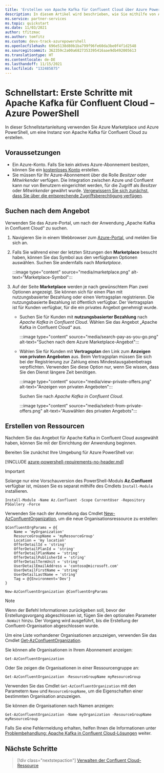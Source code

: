 ```yaml
---
title: 'Erstellen von Apache Kafka für Confluent Cloud über Azure PowerShell: Azure-Partnerlösungen'
description: In diesem Artikel wird beschrieben, wie Sie mithilfe von Azure PowerShell eine Instanz von Apache Kafka für Confluent Cloud erstellen.
ms.service: partner-services
ms.topic: quickstart
ms.date: 11/03/2021
author: tfitzmac
ms.author: tomfitz
ms.custom: devx-track-azurepowershell
ms.openlocfilehash: 696e5138d80b1ba799f96fe60da3be0f4f1d2548
ms.sourcegitcommit: 362359c2a00a6827353395416aae9db492005613
ms.translationtype: HT
ms.contentlocale: de-DE
ms.lasthandoff: 11/15/2021
ms.locfileid: "132485875"
---
```

# <a name="quickstart-get-started-with-apache-kafka-for-confluent-cloud---azure-powershell"></a>Schnellstart: Erste Schritte mit Apache Kafka für Confluent Cloud – Azure PowerShell

In dieser Schnellstartanleitung verwenden Sie Azure Marketplace und Azure PowerShell, um eine Instanz von Apache Kafka für Confluent Cloud zu erstellen.

## <a name="prerequisites"></a>Voraussetzungen

- Ein Azure-Konto. Falls Sie kein aktives Azure-Abonnement besitzen, können Sie ein [kostenloses Konto](https://azure.microsoft.com/free/) erstellen.
- Sie müssen für Ihr Azure-Abonnement über die Rolle _Besitzer_ oder _Mitwirkender_ verfügen. Die Integration zwischen Azure und Confluent kann nur von Benutzern eingerichtet werden, für die Zugriff als _Besitzer_ oder _Mitwirkender_ gewährt wurde. [Vergewissern Sie sich zunächst, dass Sie über die entsprechende Zugriffsberechtigung verfügen](../../role-based-access-control/check-access.md).

## <a name="find-offer"></a>Suchen nach dem Angebot

Verwenden Sie das Azure-Portal, um nach der Anwendung „Apache Kafka in Confluent Cloud“ zu suchen.

1. Navigieren Sie in einem Webbrowser zum [Azure-Portal](https://portal.azure.com/), und melden Sie sich an.

1. Falls Sie während einer der letzten Sitzungen den **Marketplace** besucht haben, können Sie das Symbol aus den verfügbaren Optionen auswählen. Suchen Sie andernfalls nach _Marketplace_.

    :::image type="content" source="media/marketplace.png" alt-text="Marketplace-Symbol":::

1. Auf der Seite **Marketplace** werden je nach gewünschtem Plan zwei Optionen angezeigt. Sie können sich für einen Plan mit nutzungsbasierter Bezahlung oder einen Vertragsplan registrieren. Die nutzungsbasierte Bezahlung ist öffentlich verfügbar. Der Vertragsplan ist für Kunden verfügbar, für die ein privates Angebot genehmigt wurde.

   - Suchen Sie für Kunden mit **nutzungsbasierter Bezahlung** nach _Apache Kafka in Confluent Cloud_. Wählen Sie das Angebot „Apache Kafka in Confluent Cloud“ aus.

     :::image type="content" source="media/search-pay-as-you-go.png" alt-text="Suchen nach dem Azure Marketplace-Angebot":::

   - Wählen Sie für Kunden mit **Vertragsplan** den Link zum **Anzeigen von privaten Angeboten** aus. Beim Vertragsplan müssen Sie sich bei der Registrierung zur Zahlung eines Mindestausgabenbetrags verpflichten. Verwenden Sie diese Option nur, wenn Sie wissen, dass Sie den Dienst längere Zeit benötigen.

     :::image type="content" source="media/view-private-offers.png" alt-text="Anzeigen von privaten Angeboten":::

     Suchen Sie nach _Apache Kafka in Confluent Cloud_.

     :::image type="content" source="media/select-from-private-offers.png" alt-text="Auswählen des privaten Angebots":::

## <a name="create-resource"></a>Erstellen von Ressourcen

Nachdem Sie das Angebot für Apache Kafka in Confluent Cloud ausgewählt haben, können Sie mit der Einrichtung der Anwendung beginnen.

Bereiten Sie zunächst Ihre Umgebung für Azure PowerShell vor:

[!INCLUDE [azure-powershell-requirements-no-header.md](../../../includes/azure-powershell-requirements-no-header.md)]

> [!IMPORTANT]
> Solange nur eine Vorschauversion des PowerShell-Moduls **Az.Confluent** verfügbar ist, müssen Sie es separat mithilfe des Cmdlets `Install-Module` installieren.

```azurepowershell
Install-Module -Name Az.Confluent -Scope CurrentUser -Repository PSGallery -Force
```

Verwenden Sie nach der Anmeldung das Cmdlet [New-AzConfluentOrganization](/powershell/module/az.confluent/new-azconfluentorganization), um die neue Organisationsressource zu erstellen:

```azurepowershell
$ConfluentOrgParams = @{
    Name = 'myOrganization'
    ResourceGroupName = 'myResourceGroup'
    Location = 'my location'
    OfferDetailId = 'string'
    OfferDetailPlanId = 'string'
    OfferDetailPlanName = 'string'
    OfferDetailPublisherId = 'string'
    OfferDetailTermUnit = 'string'
    UserDetailEmailAddress = 'contoso@microsoft.com'
    UserDetailFirstName = 'string'
    UserDetailLastName = 'string'
    Tag = @{Environment='Dev'}
}

New-AzConfluentOrganization @ConfluentOrgParams
```

> [!NOTE]
> Wenn der Befehl Informationen zurückgeben soll, bevor der Erstellungsvorgang abgeschlossen ist, fügen Sie den optionalen Parameter `-NoWait` hinzu. Der Vorgang wird ausgeführt, bis die Erstellung der Confluent-Organisation abgeschlossen wurde.

Um eine Liste vorhandener Organisationen anzuzeigen, verwenden Sie das Cmdlet [Get-AzConfluentOrganization](/powershell/module/az.confluent/get-azconfluentorganization).

Sie können alle Organisationen in Ihrem Abonnement anzeigen:

```azurepowershell
Get-AzConfluentOrganization
```

Oder Sie zeigen die Organisationen in einer Ressourcengruppe an:

```azurepowershell
Get-AzConfluentOrganization -ResourceGroupName myResourceGroup
```

Verwenden Sie das Cmdlet `Get-AzConfluentOrganization` mit den Parametern `Name` und `ResourceGroupName`, um die Eigenschaften einer bestimmten Organisation anzuzeigen.

Sie können die Organisationen nach Namen anzeigen:

```azurepowershell
Get-AzConfluentOrganization -Name myOrganization -ResourceGroupName myResourceGroup
```

Falls Sie eine Fehlermeldung erhalten, helfen Ihnen die Informationen unter [Problembehandlung: Apache Kafka in Confluent Cloud-Lösungen](troubleshoot.md) weiter.

## <a name="next-steps"></a>Nächste Schritte

> [!div class="nextstepaction"]
> [Verwalten der Confluent Cloud-Ressource](manage.md)
